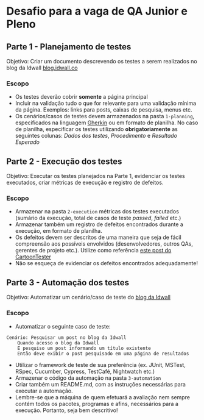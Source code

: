 # Desafio para a vaga de QA Junior e Pleno
## Parte 1 - Planejamento de testes
Objetivo: Criar um documento descrevendo os testes a serem realizados no blog da Idwall [blog.idwall.co](https://blog.idwall.co/)
### Escopo
* Os testes deverão cobrir **somente** a página principal
* Incluir na validação tudo o que for relevante para uma validação mínima da página. Exemplos: links para posts, caixas de pesquisa, menus etc.
* Os cenários/casos de testes devem armazenados na pasta ```1-planning```, especificados na linguagem [Gherkin](https://cucumber.io/docs/gherkin/reference/) ou em formato de planilha. No caso de planilha, especificar os testes utilizando **obrigatoriamente** as seguintes colunas: _Dados dos testes_, _Procedimento_ e _Resultado Esperado_
## Parte 2 - Execução dos testes
Objetivo: Executar os testes planejados na Parte 1, evidenciar os testes executados, criar métricas de execução e registro de defeitos.
### Escopo
* Armazenar na pasta ```2-execution``` métricas dos testes executados (sumário da execução, total de casos de teste _passed_, _failed_ etc.)
* Armazenar também um registro de defeitos encontrados durante a execução, em formato de planilha.
* Os defeitos devem ser descritos de uma maneira que seja de fácil compreensão aos possíveis envolvidos (desenvolvedores, outros QAs, gerentes de projeto etc.). Utilize como referência [este post do CartoonTester](https://cartoontester.blogspot.com/2012/02/art-of-bug-reporting.html) 
* Não se esqueça de evidenciar os defeitos encontrados adequadamente!
## Parte 3 - Automação dos testes
Objetivo: Automatizar um cenário/caso de teste do [blog da Idwall](https://blog.idwall.co/)
### Escopo
* Automatizar o seguinte caso de teste:
```
Cenário: Pesquisar um post no blog da Idwall
    Quando acesso o blog da Idwall
    E pesquiso um post informando um título existente
    Então deve exibir o post pesquisado em uma página de resultados
```
* Utilizar o framework de teste de sua preferência (ex. JUnit, MSTest, RSpec, Cucumber, Cypress, TestCafé, Nightwatch etc.)
* Armazenar o código da automação na pasta ```3-automation```
* Criar também um README.md, com as instruções necessárias para executar a automação.
* Lembre-se que a máquina de quem efetuará a avaliação nem sempre contém todos os pacotes, programas e afins, necessários para a execução. Portanto, seja bem descritivo! 